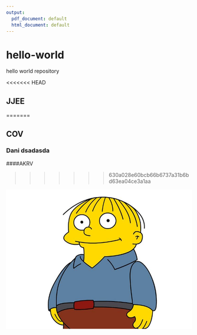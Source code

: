 ```yaml
---
output:
  pdf_document: default
  html_document: default
---
```

# hello-world
hello world repository

<<<<<<< HEAD
## JJEE
=======
## COV
  ### Dani dsadasda
####AKRV
>>>>>>> 630a028e60bcb66b6737a31b6bd63ea04ce3a1aa

![image info](rafa-gorgory.jpg)

